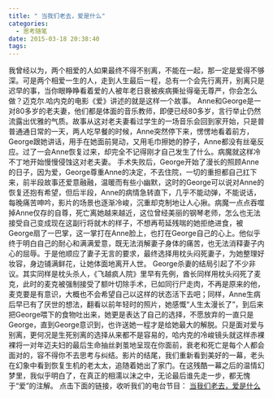 ```yaml
---
title: " 当我们老去，爱是什么"
categories:
  - 思考随笔
date: 2015-03-18 20:38:40
tags:
---
```


我曾经以为，两个相爱的人如果最终不得不别离，不能在一起，那一定是爱得不够深。可是两个相爱一生的人，走到人生最后一程，总有一个会先行离开，别离只是迟早的事，当你眼睁睁看着爱的人被年老日衰被疾病撕扯得毫无尊严，你会怎么做？迈克尔.哈内克的电影《爱》讲述的就是这样一个故事。 Anne和George是一对80多岁的老夫妻，他们都是体面的音乐教师，即便已经80多岁，言行举止仍然流露出优雅的气质。故事从这对老夫妻看过学生的一场音乐会回到家开始，只是普普通通日常的一天，两人吃早餐的时候，Anne突然停下来，愣愣地看着前方，George跟她讲话，用手在她面前晃动，又用毛巾擦她的脖子，Anne都没有丝毫反应。过了一会Anne恢复过来，却完全不记得刚才自己发生了什么。病魔就这样冷不丁地开始慢慢侵蚀这对老夫妻。 手术失败后，George开始了漫长的照顾Anne的日子，因为爱，George尊重Anne的决定，不去住院，一切的重担都自己扛下来，前半段故事还爱意融融，温暖而有些小幽默，这时的George可以说对Anne的恢复还抱有希望，但后半段，Anne的病情急转直下，几乎不能动弹，不能说话，每晚痛苦呻吟，影片的场景也逐渐冷峻，沉重却克制地让人心揪。病魔一点点吞噬掉Anne仅存的自尊，死亡离她越来越近，这位曾经美丽的钢琴老师，怎么也无法接受自己变成现在这副行将就木的样子，不想再苟延残喘的她拒绝进食，被George扇了一巴掌，这一掌打在Anne脸上，也打在George自己的心上。他似乎终于明白自己的耐心和满满爱意，既无法消解妻子身体的痛苦，也无法消释妻子内心的屈辱。于是他顺应了妻子无言的要求，最终选择用枕头闷死妻子，为她整理好妆容，身边铺满鲜花，让她体面地离开人世。 George杀妻的结局引起了不少非议。其实同样是枕头杀人，《飞越疯人院》里早有先例，酋长同样用枕头闷死了麦克，此时的麦克被强制接受了额叶切除手术，已如同行尸走肉，不再是原来的他，麦克要是有意识，大概也不会希望自己以这样的状态活下去吧；同样，Anne生病后早已有了厌世的想法，翻看以前年轻时的照片，她感慨“人生太漫长了”，到后来把George喂下的食物吐出来，她更是表达了自己的选择，不愿放弃的一直只是George，直到George意识到，也许送她一程才是给她最大的解脱。只是面对爱与别离，更何况是生死别离的选择从来都不是容易的，哈内克的冷峻镜头就这样赤裸裸将一对年迈夫妇的最后生命抽丝剥茧地呈现在你面前，衰老和死亡是每个人都会面对的，容不得你不去思考与纠结。影片的结尾，我们重新看到美好的一幕，老头在幻象中看到恢复生机的老太太，追随着她出了家门。在这残酷一幕之后的温情幻梦里，我似乎明白了，在真正的相濡以沫之中，无论最后谁先走一步，都无愧于“爱”的注解。 点击下面的链接，收听我们的电台节目： [当我们老去，爱是什么](http://www.coletree.com/podcast/treeradio/083/)